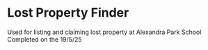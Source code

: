 # **Lost Property Finder**
Used for listing and claiming lost property at Alexandra Park School
<br>
Completed on the 19/5/25
